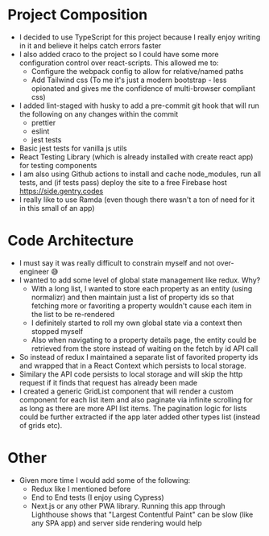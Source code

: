 # Project Composition

- I decided to use TypeScript for this project because I really enjoy writing in
  it and believe it helps catch errors faster
- I also added craco to the project so I could have some more configuration
  control over react-scripts. This allowed me to:
  - Configure the webpack config to allow for relative/named paths
  - Add Tailwind css (To me it's just a modern bootstrap - less opionated and
    gives me the confidence of multi-browser compliant css)
- I added lint-staged with husky to add a pre-commit git hook that will run the
  following on any changes within the commit
  - prettier
  - eslint
  - jest tests
- Basic jest tests for vanilla js utils
- React Testing Library (which is already installed with create react app) for testing components
- I am also using Github actions to install and cache node_modules, run all
  tests, and (if tests pass) deploy the site to a free Firebase host https://side.gentry.codes
- I really like to use Ramda (even though there wasn't a ton of need for it in
  this small of an app)

# Code Architecture

- I must say it was really difficult to constrain myself and not over-engineer 😅
- I wanted to add some level of global state management like redux. Why?
  - With a long list, I wanted to store each property as an entity (using
    normalizr) and then maintain just a list of property ids so that fetching more
    or favoriting a property wouldn't cause each item in the list to be re-rendered
  - I definitely started to roll my own global state via a context then stopped myself
  - Also when navigating to a property details page, the entity could be retrieved
    from the store instead of waiting on the fetch by id API call
- So instead of redux I maintained a separate list of favorited property ids
  and wrapped that in a React Context which persists to local storage.
- Similary the API code persists to local storage and will skip the http request
  if it finds that request has already been made
- I created a generic GridList component that will render a custom component for
  each list item and also paginate via infinite scrolling for as long as there
  are more API list items. The pagination logic for lists could be further extracted
  if the app later added other types list (instead of grids etc).

# Other

- Given more time I would add some of the following:
  - Redux like I mentioned before
  - End to End tests (I enjoy using Cypress)
  - Next.js or any other PWA library. Running this app through Lighthouse shows
    that "Largest Contentful Paint" can be slow (like any SPA app) and server
    side rendering would help
